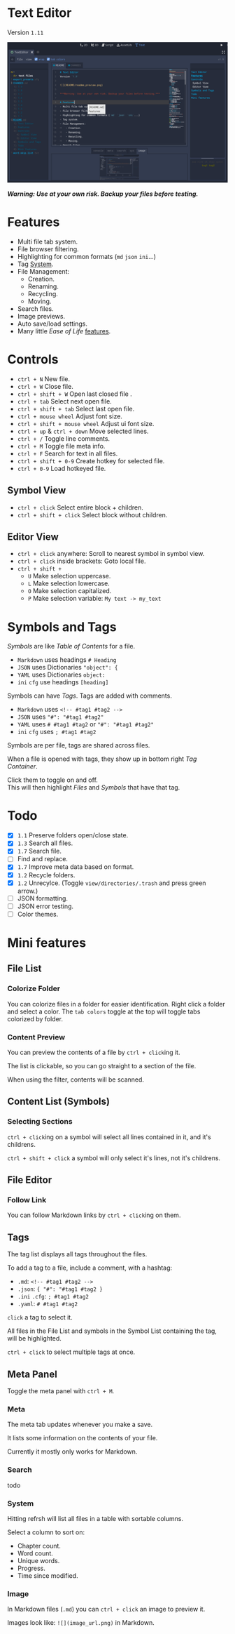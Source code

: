 # Text Editor
Version `1.11`

![](README/readme_preview.png)

***Warning: Use at your own risk. Backup your files before testing.***

# Features
- Multi file tab system.
- File browser filtering.
- Highlighting for common formats (`md` `json` `ini`...)
- Tag [System](#mini-features-tags).
- File Management:
	- Creation.
	- Renaming.
	- Recycling.
	- Moving.
- Search files.
- Image previews.
- Auto save/load settings.
- Many little *Ease of Life* [features](#mini-features).

# Controls
- `ctrl + N` New file.
- `ctrl + W` Close file.
- `ctrl + shift + W` Open last closed file .
- `ctrl + tab` Select next open file.
- `ctrl + shift + tab` Select last open file.
- `ctrl + mouse wheel` Adjust font size.
- `ctrl + shift + mouse wheel` Adjust ui font size.
- `ctrl + up` & `ctrl + down` Move selected lines.
- `ctrl + /` Toggle line comments.
- `ctrl + M` Toggle file meta info.
- `ctrl + F` Search for text in all files.
- `ctrl + shift + 0-9` Create hotkey for selected file.
- `ctrl + 0-9` Load hotkeyed file.

## Symbol View
- `ctrl + click` Select entire block + children.
- `ctrl + shift + click` Select block without children.

## Editor View
- `ctrl + click` anywhere: Scroll to nearest symbol in symbol view.
- `ctrl + click` inside brackets: Goto local file.
- `ctrl + shift +`
	- `U` Make selection uppercase.
	- `L` Make selection lowercase.
	- `O` Make selection capitalized.
	- `P` Make selection variable: `My text -> my_text`

# Symbols and Tags
*Symbols* are like *Table of Contents* for a file.

- `Markdown` uses headings `# Heading`
- `JSON` uses Dictionaries `"object": {`
- `YAML` uses Dictionaries `object: `
- `ini` `cfg` use headings `[heading]`

Symbols can have *Tags*. Tags are added with comments.

- `Markdown` uses `<!-- #tag1 #tag2 -->`
- `JSON` uses `"#": "#tag1 #tag2"`
- `YAML` uses `# #tag1 #tag2` or `"#": "#tag1 #tag2"`
- `ini` `cfg` uses `; #tag1 #tag2`

Symbols are per file, tags are shared across files.

When a file is opened with tags, they show up in bottom right *Tag Container*.

Click them to toggle on and off.\
This will then highlight *Files* and *Symbols* that have that tag.

# Todo
- [x] `1.1` Preserve folders open/close state.
- [x] `1.3` Search all files.
- [x] `1.7` Search file.
- [ ] Find and replace.
- [x] `1.7` Improve meta data based on format.
- [x] `1.2` Recycle folders.
- [x] `1.2` Unrecylce. (Toggle `view/directories/.trash` and press green arrow.)
- [ ] JSON formatting.
- [ ] JSON error testing.
- [ ] Color themes.

# Mini features

## File List
### Colorize Folder
You can colorize files in a folder for easier identification. Right click a folder and select a color.
The `tab colors` toggle at the top will toggle tabs colorized by folder.

### Content Preview
You can preview the contents of a file by `ctrl + click`ing it.

The list is clickable, so you can go straight to a section of the file.

When using the filter, contents will be scanned.

## Content List (Symbols)
### Selecting Sections
`ctrl + click`ing on a symbol will select all lines contained in it, and it's childrens.

`ctrl + shift + click` a symbol will only select it's lines, not it's childrens.

## File Editor
### Follow Link
You can follow Markdown links by `ctrl + click`ing on them.

## Tags
The tag list displays all tags throughout the files.

To add a tag to a file, include a comment, with a hashtag:
- `.md`: `<!-- #tag1 #tag2 -->`
- `.json`: `{ "#": "#tag1 #tag2 }`
- `.ini` `.cfg`: `; #tag1 #tag2`
- `.yaml`: `# #tag1 #tag2`

`click` a tag to select it.

All files in the File List and symbols in the Symbol List containing the tag, will be highlighted.

`ctrl + click` to select multiple tags at once.

## Meta Panel
Toggle the meta panel with `ctrl + M`.

### Meta
The meta tab updates whenever you make a save.

It lists some information on the contents of your file.

Currently it mostly only works for Markdown.

### Search
todo

### System
Hitting refrsh will list all files in a table with sortable columns.

Select a column to sort on:
- Chapter count.
- Word count.
- Unique words.
- Progress.
- Time since modified.

### Image
In Markdown files (`.md`) you can `ctrl + click` an image to preview it.

Images look like: `![](image_url.png)` in Markdown.